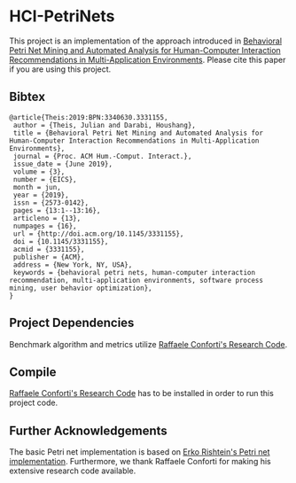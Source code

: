 # HCI-PetriNets
This project is an implementation of the approach introduced in [Behavioral Petri Net Mining and Automated Analysis for Human-Computer Interaction Recommendations in Multi-Application Environments](https://dl.acm.org/citation.cfm?id=3331155). Please cite this paper if you are using this project.

## Bibtex
```
@article{Theis:2019:BPN:3340630.3331155,
 author = {Theis, Julian and Darabi, Houshang},
 title = {Behavioral Petri Net Mining and Automated Analysis for Human-Computer Interaction Recommendations in Multi-Application Environments},
 journal = {Proc. ACM Hum.-Comput. Interact.},
 issue_date = {June 2019},
 volume = {3},
 number = {EICS},
 month = jun,
 year = {2019},
 issn = {2573-0142},
 pages = {13:1--13:16},
 articleno = {13},
 numpages = {16},
 url = {http://doi.acm.org/10.1145/3331155},
 doi = {10.1145/3331155},
 acmid = {3331155},
 publisher = {ACM},
 address = {New York, NY, USA},
 keywords = {behavioral petri nets, human-computer interaction recommendation, multi-application environments, software process mining, user behavior optimization},
}
```

## Project Dependencies
Benchmark algorithm and metrics utilize [Raffaele Conforti's Research Code](https://github.com/raffaeleconforti/ResearchCode).

## Compile
[Raffaele Conforti's Research Code](https://github.com/raffaeleconforti/ResearchCode) has to be installed in order to run this project code.

## Further Acknowledgements
The basic Petri net implementation is based on [Erko Rishtein's Petri net implementation](https://github.com/ErkoRisthein/conformance-checker/).
Furthermore, we thank Raffaele Conforti for making his extensive research code available.
